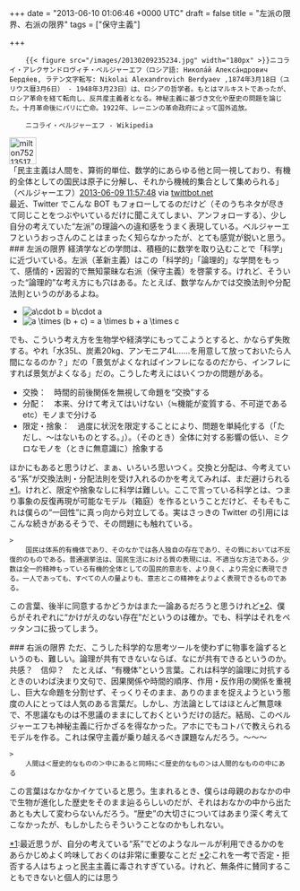 
+++
date = "2013-06-10 01:06:46 +0000 UTC"
draft = false
title = "左派の限界、右派の限界"
tags = ["保守主義"]

+++
>
        {{< figure src="/images/20130209235234.jpg" width="180px" >}}ニコライ・アレクサンドロヴィチ・ベルジャーエフ（ロシア語: Никола́й Алекса́ндрович Бердя́ев, ラテン文字転写: Nikolai Alexandrovich Berdyaev ,1874年3月18日（ユリウス暦3月6日） - 1948年3月23日）は、ロシアの哲学者。もとはマルキストであったが、ロシア革命を経て転向し、反共産主義者となる。神秘主義に基づき文化や歴史の問題を論じた。十月革命後にパリに亡命。1922年、レーニンの革命政府によって国外追放。

        ニコライ・ベルジャーエフ - Wikipedia
    
<div class="twitter-detail twitter-detail-left"><div class="twitter-detail-user"><a class="twitter-user-screen-name" href="http://twitter.com/milton75213517"><img src="http://a0.twimg.com/sticky/default_profile_images/default_profile_3_normal.png" alt="milton75213517" height="48" width="48"/></a></div><div class="twitter-detail-tweet">      「民主主義は人間を、算術的単位、数学的にあらゆる他と同一視しており、有機的全体としての国民は原子に分解し、それから機械的集合として集められる」（ベルジャーエフ）<a href="http://twitter.com/milton75213517/status/343562547078766592" class="twitter-detail-info-permalink"><span class="twitter-detail-info-date">2013-06-09</span> <span class="twitter-detail-info-time">11:57:48</span></a> <span class="twitter-detail-info-source">via <a href="http://twittbot.net/" rel="nofollow">twittbot.net</a></span></div></div>最近、Twitter でこんな BOT もフォローしてるのだけど（そのうちネタが尽きて同じことをつぶやいているだけに聞こえてしまい、アンフォローする）、少し自分の考えていた“左派”の理論への違和感をうまく表現している。ベルジャーエフというおっさんのことはまったく知らなかったが、とても感覚が鋭いと思う。

<div class="section">
    ### 左派の限界
    経済学などの学問は、積極的に数学を取り込むことで「科学」に近づいている。左派（革新主義）はこの「科学的」「論理的」な学問をもって、感情的・因習的で無知蒙昧な右派（保守主義）を啓蒙する。けれど、そういった“論理的”な考え方にも穴はある。たとえば、数学なんかでは交換法則や分配法則というのがあるよね。

<ul>
<li><img src="http://chart.apis.google.com/chart?cht=tx&amp;chl=a%5Ccdot%20b%20%3D%20b%5Ccdot%20a" alt="a\cdot b = b\cdot a"/></li>
<li><img src="http://chart.apis.google.com/chart?cht=tx&amp;chl=a%20%5Ctimes%20%28b%20%2B%20c%29%20%3D%20a%20%5Ctimes%20b%20%2B%20a%20%5Ctimes%20c" alt="a \times (b + c) = a \times b + a \times c"/></li>
</ul>でも、こういう考え方を生物学や経済学にもってこようとすると、かならず失敗する。やれ「水35L、炭素20kg、アンモニア4L……を用意して放っておいたら人間になるのか？」だの「景気がよくなればインフレになるのだから、インフレにすれば景気がよくなる」だの。こうした考えにはいくつかの問題がある。

<ul>
<li>交換：　時間的前後関係を無視して命題を“交換”する</li>
<li>分配：　本来、分けて考えてはいけない（≒機能が変質する、不可逆である etc）モノまで分ける</li>
<li>限定・捨象：　過度に状況を限定することにより、問題を単純化する（「ただし、～はないものとする。」）。（そのとき）全体に対する影響の低い、ミクロなモノを（ときに無意識に）捨象する</li>
</ul>ほかにもあると思うけど、まぁ、いろいろ思いつく。交換と分配は、今考えている“系”が交換法則・分配法則を受け入れるのかを考えてみれば、まだ避けられる<a href="#f1" name="fn1" title="最近思うが、自分の考えている“系”でどのようなルールが利用できるかのをあらかじめよく吟味しておくのは非常に重要なことだ">*1</a>。けれど、限定や捨象なしに科学は難しい。ここで言っている科学とは、つまり事象の反復再現が可能なモデル（箱庭）を作るということだけど、そもそもこれは僕らの“一回性”に真っ向から対立してる。実はさっきの Twitter の引用にはこんな続きがあるそうで、その問題にも触れている。

    >
        国民は体系的有機体であり、そのなかでは各人独自の存在であり、その質においては不反復的のものである。普通選挙法は、国民生活における質の表現には、不適当な方法である。少数は全一的精神もっている有機的全体としての国民的意志を、より良く、より完全に表現できる。一人であっても、すべての人の量よりも、意志とこの精神をよりよく表現できるものである。

    
この言葉、後半に同意するかどうかはまた一論あるだろうと思うけれど<a href="#f2" name="fn2" title="これを一考で否定・拒否する人はちょっと民主主義に毒されすぎている。けれど、無条件に賛同することもできないと個人的には思う">*2</a>、僕らがそれぞれに“かけがえのない存在”だというのは確か。でも、科学はそれをペッタンコに扱ってしまう。

</div>
<div class="section">
    ### 右派の限界
    ただ、こうした科学的な思考ツールを使わずに物事を論ずるというのも、難しい。論理が共有できないならば、なにが共有できるというのか。共感？　信仰？　たとえば、“有機体”という言葉。これは科学的論理に対抗するときのいわば決まり文句で、因果関係や時間的順序、作用・反作用の関係を重視し、巨大な命題を分割せず、そっくりそのまま、ありのままを捉えようという態度の人にとっては人気のある言葉だ。しかし、方法論としてはほとんど無意味で、不思議なものは不思議のままにしておくというだけの話だ。結局、このベルジャーエフも神秘主義に行かざるを得なかった。アホにでもコトバで教えられるモデルを作る。これは保守主義が乗り越えるべき課題なんだろう。～～～

    >
        人間は＜歴史的なものの＞中にあると同時に＜歴史的なもの＞は人間的なものの中にある

    
この言葉はなかなかイケていると思う。生まれるとき、僕らは母親のおなかの中で生物が進化した歴史をそのまま辿るらしいのだが、それはおなかの中から出たあとも大して変わらないんだろう。“歴史”の大切さについてはあまり深く考えてこなかったが、もしかしたらそういうことなのかもしれない。

</div><div class="footnote">
<a href="#fn1" name="f1" class="footnote-number">*1</a><span class="footnote-delimiter">:</span><span class="footnote-text">最近思うが、自分の考えている“系”でどのようなルールが利用できるかのをあらかじめよく吟味しておくのは非常に重要なことだ</span>
<a href="#fn2" name="f2" class="footnote-number">*2</a><span class="footnote-delimiter">:</span><span class="footnote-text">これを一考で否定・拒否する人はちょっと民主主義に毒されすぎている。けれど、無条件に賛同することもできないと個人的には思う</span>
</div>

